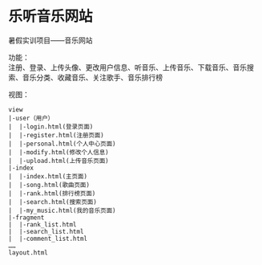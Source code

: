 # 乐听音乐网站
暑假实训项目——音乐网站

功能：<br>
注册、登录、上传头像、更改用户信息、听音乐、上传音乐、下载音乐、音乐搜索、音乐分类、收藏音乐、关注歌手、音乐排行榜

视图：
```
view
|-user（用户）
|  |-login.html(登录页面)
|  |-register.html(注册页面)
|  |-personal.html(个人中心页面)
|  |-modify.html(修改个人信息)
|  |-upload.html(上传音乐页面)
|-index
|  |-index.html(主页面)
|  |-song.html(歌曲页面)
|  |-rank.html(排行榜页面)
|  |-search.html(搜索页面)
|  |-my_music.html(我的音乐页面)
|-fragment
|  |-rank_list.html
|  |-search_list.html
|  |-comment_list.html
……
layout.html
```
